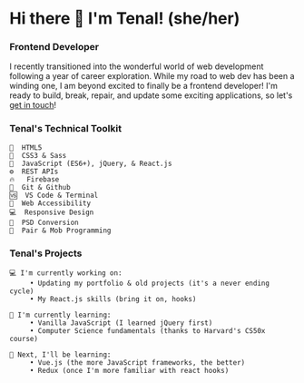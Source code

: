 # Hi there 👋 I'm Tenal! (she/her)


### Frontend Developer 

I recently transitioned into the wonderful world of web development following a year of career exploration. While my road to web dev has been a winding one, I am beyond excited to finally be a frontend developer! I'm ready to build, break, repair, and update some exciting applications, so let's [get in touch](https://calendly.com/tenalbourchier)! 
    
    
### Tenal's Technical Toolkit

    🔨  HTML5   
    🎨  CSS3 & Sass   
    🔌  JavaScript (ES6+), jQuery, & React.js   
    ⚙️  REST APIs   
    🔥   Firebase     
    🔀  Git & Github   
    🆚  VS Code & Terminal   
    🚻  Web Accessibility   
    💻  Responsive Design   
    📑  PSD Conversion   
    👯  Pair & Mob Programming   
    
    
### Tenal's Projects

    💻 I'm currently working on:   
         • Updating my portfolio & old projects (it's a never ending cycle)
         • My React.js skills (bring it on, hooks)      
   
    📖 I'm currently learning:   
         • Vanilla JavaScript (I learned jQuery first)   
         • Computer Science fundamentals (thanks to Harvard's CS50x course)   
   
    🌟 Next, I'll be learning:   
         • Vue.js (the more JavaScript frameworks, the better)
         • Redux (once I'm more familiar with react hooks)   
